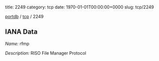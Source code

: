 title: 2249
category: tcp
date: 1970-01-01T00:00:00+0000
slug: tcp/2249

[portdb](/) / [tcp](/category/tcp.html) / 2249


## IANA Data

_Name:_ rfmp

_Description:_ RISO File Manager Protocol


